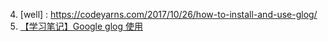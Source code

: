 4. [well] : https://codeyarns.com/2017/10/26/how-to-install-and-use-glog/
5. [【学习笔记】Google glog 使用](http://blog.csdn.net/tyu5658/article/details/48650897)
